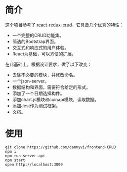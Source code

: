 简介
========

这个项目参考了 [react-redux-crud](https://github.com/tb/react-redux-crud)，它具备几个优秀的特性：

* 一个完整的CRUD功能集。
* 简洁的Bootstrap界面。
* 交互式和响应式的用户体验。
* React为基础，可以方便的扩展。

在此基础上，根据设计要求，做了以下改变：

* 去除不必要的模块，并修改命名。
* 一个json-server。
* 数据结构和界面，需要符合给定的形式。
* 添加了一个日期选择构件。
* 添加chart.js模块和coinapi模块，读取数据。
* 添加Jest作为测试框架。
* 文档。

使用
=========

    git clone https://github.com/dannyvi/frontend-CRUD
    npm i
    npm run server-api
    npm start
    open http://localhost:3000    
    